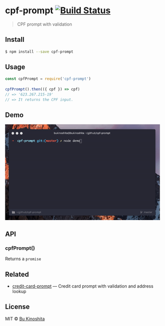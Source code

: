 # cpf-prompt [![Build Status](https://travis-ci.org/bukinoshita/cpf-prompt.svg?branch=master)](https://travis-ci.org/bukinoshita/cpf-prompt)

> CPF prompt with validation


## Install
```bash
$ npm install --save cpf-prompt
```


## Usage
```js
const cpfPrompt = require('cpf-prompt')

cpfPrompt().then(({ cpf }) => cpf)
// => '623.267.215-19'
// => It returns the CPF input.
```

## Demo

<img src="https://github.com/bukinoshita/cpf-prompt/blob/master/demo.gif" width="550">


## API

### cpfPrompt()

Returns a `promise`


## Related

- [credit-card-prompt](https://github.com/bukinoshita/credit-card-prompt) — Credit card prompt with validation and address lookup


## License

MIT © [Bu Kinoshita](https://bukinoshita.io)
